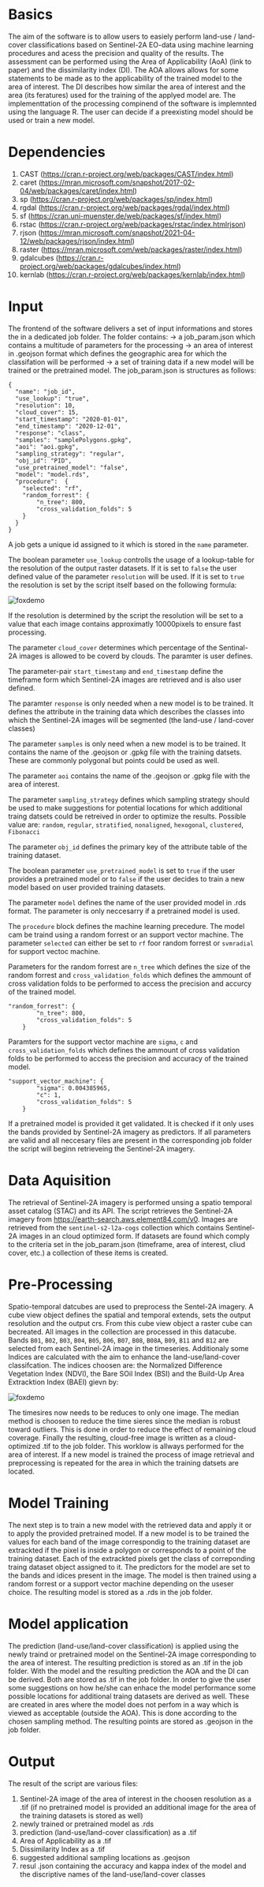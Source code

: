 # Basics
The aim of the software is to allow users to easiely perform land-use / land-cover classifications based on Sentinel-2A EO-data using machine learning procedures and acess the precision and quality of the results. The assessment can be performed using the Area of Applicability (AoA) (link to paper) and the dissimilarity index (DI). The AOA allows allows for some statements to be made as to the applicability of the trained model to the area of interest. The DI describes how similar the area of interest and the area (its feratures) used for the training of the applyed model are. The implementtation of the processing compinend of the software is implemnted using the language R. The user can decide if a preexisting model should be used or train a new model. 

# Dependencies
1. CAST (https://cran.r-project.org/web/packages/CAST/index.html)
2. caret (https://mran.microsoft.com/snapshot/2017-02-04/web/packages/caret/index.html)
3. sp (https://cran.r-project.org/web/packages/sp/index.html)
4. rgdal (https://cran.r-project.org/web/packages/rgdal/index.html)
5. sf (https://cran.uni-muenster.de/web/packages/sf/index.html)
6. rstac (https://cran.r-project.org/web/packages/rstac/index.htmlrjson)
7. rjson (https://mran.microsoft.com/snapshot/2021-04-12/web/packages/rjson/index.html)
8. raster (https://mran.microsoft.com/web/packages/raster/index.html)
9. gdalcubes (https://cran.r-project.org/web/packages/gdalcubes/index.html)
10. kernlab (https://cran.r-project.org/web/packages/kernlab/index.html)

# Input
The frontend of the software delivers a set of input informations and stores the in a dedicated job folder. The folder contains: 
-> a job_param.json which contains a multitude of parameters for the processing
-> an area of interest in .geojson format which defines the geographic area for which the classifation will be performed
-> a set of training data if a new model will be trained or the pretrained model. 
The job_param.json is structures as follows:

```
{
  "name": "job_id",
  "use_lookup": "true",
  "resolution": 10,
  "cloud_cover": 15,
  "start_timestamp": "2020-01-01",
  "end_timestamp": "2020-12-01",
  "response": "class",
  "samples": "samplePolygons.gpkg",
  "aoi": "aoi.gpkg",
  "sampling_strategy": "regular",
  "obj_id": "PID",
  "use_pretrained_model": "false",
  "model": "model.rds",
  "procedure":  {
	"selected": "rf",
	"random_forrest": {
		"n_tree": 800,
		"cross_validation_folds": 5
	}
  }
}
```
A job gets a unique id assigned to it which is stored in the ```name``` parameter. 

The boolean parameter ```use_lookup``` controlls the usage of a lookup-table for the resolution of the output raster datasets. If it is set to  ```false``` the user defined value of the parameter  ```resolution``` will be used. If it is set to  ```true``` the resolution is set by the script itself based on the following formula:

![foxdemo](https://github.com/digital-peaks/web-aoa/blob/r-documentation/r/documentation_gfx/resolution_formula.PNG)

If the resolution is determined by the script the resolution will be set to a value that each image contains approximatly 10000pixels to ensure fast processing. 

The parameter ```cloud_cover``` determines which percentage of the Sentinal-2A images is allowed to be coverd by clouds. The paramter is user defines.

The parameter-pair ```start_timestamp``` and ```end_timestamp``` define the timeframe form which Sentinel-2A images are retrieved and is also user defined.

The paramter ```response``` is only needed when a new model is to be trained. It defines the attribute in the training data which describes the classes into which the Sentinel-2A images will be segmented (the land-use / land-cover classes)

The parameter ```samples``` is only need when a new model is to be trained. It contains the name of the .geojson or .gpkg
file with the training datsets. These are commonly polygonal but points could be used as well. 

The parameter ```aoi``` contains the name of the .geojson or .gpkg
file with the area of interest. 

The parameter ```sampling_strategy``` defines which sampling strategy should be used to make suggestions for potential locations for which additional traing datsets could be retreived in order to optimize the results. Possible value are: ```random```, ```regular```, ```stratified```, ```nonaligned```, ```hexogonal```, ```clustered```, ```Fibonacci```

The parameter ```obj_id``` defines the primary key of the attribute table of the training dataset.

The boolean parameter ```use_pretrained_model``` is set to ```true``` if the user provides a pretrained model or to ```false``` if the user decides to train a new model based on user provided training datasets.

The parameter ```model``` defines the name of the user provided model in .rds format. The parameter is only neccesarry if a pretrained model is used.

The ```procedure``` block defines the machine learning precedure. The model cam be traind using a random forrest or an support vector machine. The parameter ```selected``` can either be set to ```rf``` foor random forrest or ```svmradial``` for support vectoc machine.

Parameters for the random forrest are ```n_tree``` which defines the size of the random forrest and ```cross_validation_folds``` which defines the ammount of cross validation folds to be performed to access the precision and accurcy of the trained model. 

```
"random_forrest": {
		"n_tree": 800,
		"cross_validation_folds": 5
	}
```

Paramters for the support vector machine are ```sigma```, ```c``` and ```cross_validation_folds``` which defines the ammount of cross validation folds to be performed to access the precision and accuracy of the trained model. 

```
"support_vector_machine": {
		"sigma": 0.004385965,
		"c": 1,
		"cross_validation_folds": 5
	}
```

If a pretrained model is provided it get validated. It is checked if it only uses the bands provided by Sentinel-2A imagery as predictors. 
If all parameters are valid and all neccesary files are present in the corresponding job folder the script will beginn retrieveing the Sentinel-2A imagery. 

# Data Aquisition
The retrieval of Sentinel-2A imagery is performed unsing a spatio temporal asset catalog (STAC) and its API. The script retrieves the Sentinel-2A imagery from https://earth-search.aws.element84.com/v0. Images are retrieved from the ```sentinel-s2-l2a-cogs``` collection which contains Sentinel-2A images in an cloud optimized form. If datasets are found which comply to the criteria set in the job_param.json (timeframe, area of interest, cliud cover, etc.) a collection of these items is created. 

# Pre-Processing
Spatio-temporal datcubes are used to preprocess the Sentel-2A imagery. A cube view object defines the spatial and temporal extends, sets the output resolution and the output crs. From this cube view object a raster cube can becreated. All images in the collection are processed in this datacube. Bands ```B01```,  ```B02```,  ```B03```,  ```B04```,  ```B05```,  ```B06```,  ```B07```,  ```B08```,  ```B08A```,  ```B09```,  ```B11``` and ```B12``` are selected from each Sentinel-2A image in the timeseries. Additionaly some Indices are calculated with the aim to enhance the land-use/land-cover classifcation. The indices choosen are: the Normalized Difference Vegetation Index (NDVI), the Bare SOil Index (BSI) and the Build-Up Area Extracktion Index (BAEI) gievn by: 

![foxdemo](https://github.com/digital-peaks/web-aoa/blob/r-documentation/r/documentation_gfx/indices.PNG)

The timesires now needs to be reduces to only one image. The median method is choosen to reduce the time sieres since the median is robust toward outliers. This is done in order to reduce the effect of remaining cloud coverage. Finally the resulting, cloud-free image is written as a cloud-optimized .tif to the job folder. This worklow is allways performed for the area of interest. If a new model is trained the process of image retrieval and preprocessing is repeated for the area in which the training datsets are located.

# Model Training 
The next step is to train a new model with the retrieved data and apply it or to apply the provided pretrained model. If a new model is to be trained the values for each band of the image correspondig to the training dataset are extrackted if the pixel is inside a polygon or corresponds to a point of the training dataset. Each of the extrackted pixels get the class of correponding traing dataset object assigned to it. The predictors for the model are set to the bands and idices present in the image. The model is then trained using a random forrest or a support vector machine depending on the useser choice. The resulting model is stored as a .rds in the job folder. 

# Model application
The prediction (land-use/land-cover classification) is applied using the newly traind or pretrained model on the Sentinel-2A image corresponding to the area of interest. The resulting prediction is stored as an .tif in the job folder.
With the model and the resulting prediction the AOA and the DI can be derived. Both are stored as .tif in the job folder. In order to give the user some suggestions on how he/she can enhace the model performance some possible locations for additional traing datasets are derived as well. These are created in ares where the model does not perfom in a way which is viewed as acceptable (outside the AOA). This is done according to the chosen sampling method. The resulting points are stored as .geojson in the job folder. 

# Output
The result of the script are various files:
1. Sentinel-2A image of the area of interest in the choosen resolution as a .tif (if no pretrained model is provided an additional image for the area of the training datasets is stored as well)
2. newly trained or pretrained model as .rds
3. prediction (land-use/land-cover classification) as a .tif
4. Area of Applicability as a .tif
5. Dissimilarity Index as a .tif
6. suggested additional sampling locations as .geojson
7. resul .json containing the accuracy and kappa index of the model and the discriptive names of the land-use/land-cover classes


